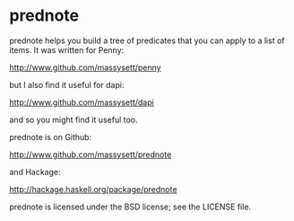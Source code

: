 # prednote

prednote helps you build a tree of predicates that you can apply to
a list of items.  It was written for Penny:

http://www.github.com/massysett/penny

but I also find it useful for dapi:

http://www.github.com/massysett/dapi

and so you might find it useful too.

prednote is on Github:

http://www.github.com/massysett/prednote

and Hackage:

http://hackage.haskell.org/package/prednote

prednote is licensed under the BSD license; see the LICENSE file.
